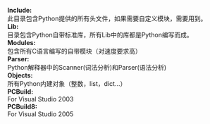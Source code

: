 **Include:**<br/>
此目录包含Python提供的所有头文件，如果需要自定义模块，需要用到。<br/>
**Lib:**<br/>
目录包含Python自带标准库，所有Lib中的库都是Python编写而成。<br/>
**Modules:**<br/>
包含所有C语言编写的自带模块（对速度要求高）<br/>
**Parser:**<br/>
Python解释器中的Scanner(词法分析)和Parser(语法分析)<br/>
**Objects:**<br/>
所有Python内建对象（整数，list，dict...）<br/>
**PCBuild:**<br/>
For Visual Studio 2003<br/>
**PCBuild8:**<br/>
For Visual Studio 2005
